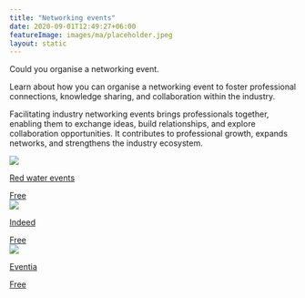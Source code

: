 ```yaml
---
title: "Networking events"
date: 2020-09-01T12:49:27+06:00
featureImage: images/ma/placeholder.jpeg
layout: static
---
```


Could you organise a networking event.

Learn about how you can organise a networking event to foster professional connections, knowledge sharing, and collaboration within the industry.

Facilitating industry networking events brings professionals together, enabling them to exchange ideas, build relationships, and explore collaboration opportunities. It contributes to professional growth, expands networks, and strengthens the industry ecosystem.

<a class="ma-link" href="https://www.redwaterevents.com/blog/how-to-facilitate-a-networking-event"><div class="ma-card ma-card-Community"><div class="ma-icon"><img src ="/images/icon-check.png"/></div><div class="ma-name"><p>Red water events</p></div><div class="ma-paid-text"><span>Free</span></div></div></a><a class="ma-link" href="https://www.indeed.com/career-advice/career-development/planning-a-networking-event"><div class="ma-card ma-card-Community"><div class="ma-icon"><img src ="/images/icon-check.png"/></div><div class="ma-name"><p>Indeed</p></div><div class="ma-paid-text"><span>Free </span></div></div></a><a class="ma-link" href="https://www.eventtia.com/en/blog/fun-and-engaging-networking-ideas-to-make-your-business-event-a-success"><div class="ma-card ma-card-Community"><div class="ma-icon"><img src ="/images/icon-check.png"/></div><div class="ma-name"><p>Eventia</p></div><div class="ma-paid-text"><span>Free </span></div></div></a>  

<br/><br/>






